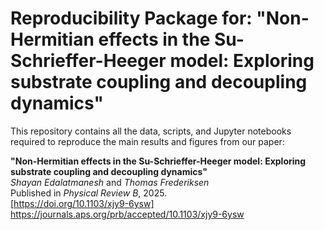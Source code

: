 # Reproducibility Package for: "Non-Hermitian effects in the Su-Schrieffer-Heeger model: Exploring substrate coupling and decoupling dynamics"
This repository contains all the data, scripts, and Jupyter notebooks required to reproduce the main results and figures from our paper:

**"Non-Hermitian effects in the Su-Schrieffer-Heeger model: Exploring substrate coupling and decoupling dynamics"**  
*Shayan Edalatmanesh* and *Thomas Frederiksen*  
Published in *Physical Review B*, 2025.  
[https://doi.org/10.1103/xjy9-6ysw]
https://journals.aps.org/prb/accepted/10.1103/xjy9-6ysw
